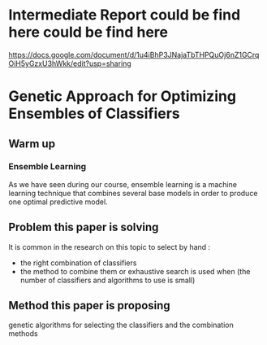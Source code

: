 # Intermediate Report could be find here could be find here
https://docs.google.com/document/d/1u4iBhP3JNajaTbTHPQuOj6nZ1GCrqOiH5yGzxU3hWkk/edit?usp=sharing

# Genetic Approach for Optimizing Ensembles of Classifiers

## Warm up 
### Ensemble Learning 
As we have seen during our course, ensemble learning is a machine learning technique that combines several base models in order to produce one optimal predictive model.

## Problem  this paper is solving 
It is common in the research on this topic to select by hand :
* the right combination of classifiers 
* the method to combine them 
or exhaustive search is used when (the number of classifiers and algorithms to use is small)

## Method this paper is proposing
genetic algorithms for selecting the classifiers and the combination methods
